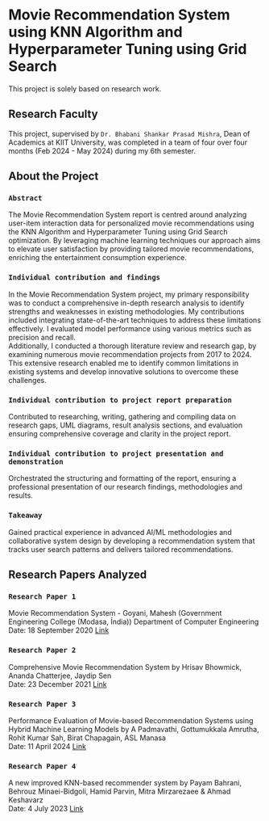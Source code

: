 # Movie Recommendation System using KNN Algorithm and Hyperparameter Tuning using Grid Search

This project is solely based on research work.

## Research Faculty

This project, supervised by `Dr. Bhabani Shankar Prasad Mishra`, Dean of Academics at KIIT University, was completed in a team of four over four months (Feb 2024 - May 2024) during my 6th semester.

## About the Project

### `Abstract` 

The Movie Recommendation System report is centred around analyzing user-item interaction data for personalized movie recommendations using the KNN Algorithm and Hyperparameter Tuning using Grid Search optimization. By leveraging machine learning techniques our approach aims to elevate user satisfaction by providing tailored movie
recommendations, enriching the entertainment consumption experience. 

### `Individual contribution and findings`

In the Movie Recommendation System project, my primary responsibility was to conduct a comprehensive in-depth research analysis to identify strengths and weaknesses in existing methodologies. My contributions included integrating state-of-the-art techniques to address these limitations effectively. I evaluated model performance using various metrics such as precision and recall.\
Additionally, I conducted a thorough literature review and research gap, by examining numerous movie recommendation projects from 2017 to 2024. This extensive research
enabled me to identify common limitations in existing systems and develop innovative solutions to overcome these challenges. 

### `Individual contribution to project report preparation`

Contributed to researching, writing, gathering and compiling data on research gaps, UML diagrams, result analysis sections, and evaluation ensuring comprehensive coverage and clarity in the project report. 

### `Individual contribution to project presentation and demonstration`

Orchestrated the structuring and formatting of the report, ensuring a professional presentation of our research findings, methodologies and results.

### `Takeaway`

Gained practical experience in advanced AI/ML methodologies and collaborative system design by developing a recommendation system that tracks user search patterns and delivers tailored recommendations.

## Research Papers Analyzed

### `Research Paper 1`

Movie Recommendation System - Goyani, Mahesh (Government Engineering College (Modasa, Índia)) Department of Computer Engineering \
Date: 18 September 2020 [Link](https://www.researchgate.net/publication/347627362_A_review_of_movie_recommendation_system_Limitations_Survey_and_Challenges)

### `Research Paper 2`

Comprehensive Movie Recommendation System by Hrisav Bhowmick, Ananda Chatterjee, Jaydip Sen \
Date: 23 December 2021 [Link](https://www.researchgate.net/publication/357301907_Comprehensive_Movie_Recommendation_System)

### `Research Paper 3`

Performance Evaluation of Movie-based Recommendation Systems using Hybrid Machine Learning Models by A Padmavathi, Gottumukkala Amrutha, \
Rohit Kumar Sah, Birat Chapagain, ASL Manasa \
Date: 11 April 2024 [Link](https://www.researchgate.net/publication/379762808_Performance_Evaluation_of_Movie-based_Recommendation_Systems_using_Hybrid_Machine_Learning_Models)

### `Research Paper 4`

A new improved KNN-based recommender system by Payam Bahrani, Behrouz Minaei-Bidgoli, Hamid Parvin, Mitra Mirzarezaee & Ahmad Keshavarz \
Date: 4 July 2023 [Link](https://www.researchgate.net/publication/372106040_A_new_improved_KNN-based_recommender_system)

